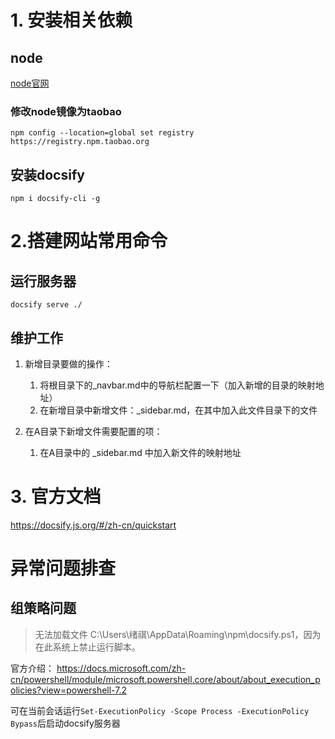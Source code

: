 # 1. 安装相关依赖

## node

[node官网](https://nodejs.org/en/)

### 修改node镜像为taobao

`npm config --location=global set registry https://registry.npm.taobao.org`

## 安装docsify

`npm i docsify-cli -g`

# 2.搭建网站常用命令
## 运行服务器
	
	docsify serve ./

## 维护工作
1. 新增目录要做的操作：
	1. 将根目录下的_navbar.md中的导航栏配置一下（加入新增的目录的映射地址）
	2. 在新增目录中新增文件：_sidebar.md，在其中加入此文件目录下的文件

2. 在A目录下新增文件需要配置的项：
	1. 在A目录中的 _sidebar.md 中加入新文件的映射地址

# 3. 官方文档

https://docsify.js.org/#/zh-cn/quickstart


# 异常问题排查

## 组策略问题

> 无法加载文件 C:\Users\绪祺\AppData\Roaming\npm\docsify.ps1，因为在此系统上禁止运行脚本。

官方介绍： https://docs.microsoft.com/zh-cn/powershell/module/microsoft.powershell.core/about/about_execution_policies?view=powershell-7.2

可在当前会话运行`Set-ExecutionPolicy -Scope Process -ExecutionPolicy Bypass`后启动docsify服务器